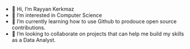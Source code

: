 - 👋 Hi, I’m Rayyan Kerkmaz
- 👀 I’m interested in Computer Science
- 🌱 I’m currently learning how to use Github to prodouce open source contributions.
- 💞️ I’m looking to collaborate on projects that can help me build my skills as a Data Analyst.
  

<!---
TechCoda/TechCoda is a ✨ special ✨ repository because its `README.md` (this file) appears on your GitHub profile.
You can click the Preview link to take a look at your changes.
--->
